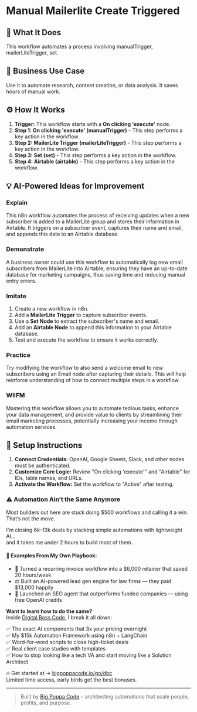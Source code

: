 # Manual Mailerlite Create Triggered

## 🚀 What It Does
This workflow automates a process involving manualTrigger, mailerLiteTrigger, set.

## 💼 Business Use Case
Use it to automate research, content creation, or data analysis. It saves hours of manual work.

## ⚙️ How It Works
1.  **Trigger:** This workflow starts with a **On clicking 'execute'** node.
2. **Step 1: On clicking 'execute' (manualTrigger)** - This step performs a key action in the workflow.
3. **Step 2: MailerLite Trigger (mailerLiteTrigger)** - This step performs a key action in the workflow.
4. **Step 3: Set (set)** - This step performs a key action in the workflow.
5. **Step 4: Airtable (airtable)** - This step performs a key action in the workflow.

## 💡 AI-Powered Ideas for Improvement
### Explain
This n8n workflow automates the process of receiving updates when a new subscriber is added to a MailerLite group and stores their information in Airtable. It triggers on a subscriber event, captures their name and email, and appends this data to an Airtable database.

### Demonstrate
A business owner could use this workflow to automatically log new email subscribers from MailerLite into Airtable, ensuring they have an up-to-date database for marketing campaigns, thus saving time and reducing manual entry errors.

### Imitate
1. Create a new workflow in n8n.
2. Add a **MailerLite Trigger** to capture subscriber events.
3. Use a **Set Node** to extract the subscriber's name and email.
4. Add an **Airtable Node** to append this information to your Airtable database.
5. Test and execute the workflow to ensure it works correctly.

### Practice
Try modifying the workflow to also send a welcome email to new subscribers using an Email node after capturing their details. This will help reinforce understanding of how to connect multiple steps in a workflow.

### WIIFM
Mastering this workflow allows you to automate tedious tasks, enhance your data management, and provide value to clients by streamlining their email marketing processes, potentially increasing your income through automation services.

## 🔧 Setup Instructions
1. **Connect Credentials:** OpenAI, Google Sheets, Slack, and other nodes must be authenticated.
2. **Customize Core Logic:** Review "On clicking 'execute'" and "Airtable" for IDs, table names, and URLs.
3. **Activate the Workflow:** Set the workflow to "Active" after testing.

### ⚠️ Automation Ain’t the Same Anymore

Most builders out here are stuck doing $500 workflows and calling it a win.  
That’s not the move.  

I'm closing $6k–$13k deals by stacking simple automations with lightweight AI...  
and it takes me under 2 hours to build most of them.

#### 🧠 Examples From My Own Playbook:
- 🔁 Turned a recurring invoice workflow into a $6,000 retainer that saved 20 hours/week  
- ⚖️ Built an AI-powered lead gen engine for law firms — they paid $13,000 happily  
- 🚀 Launched an SEO agent that outperforms funded companies — using free OpenAI credits  

**Want to learn how to do the same?**  
Inside [Digital Boss Code](https://bigpoppacode.io/go/dbc), I break it all down:

✅ The exact AI components that 3x your pricing overnight  
✅ My $15k Automation Framework using n8n + LangChain  
✅ Word-for-word scripts to close high-ticket deals  
✅ Real client case studies with templates  
✅ How to stop looking like a tech VA and start moving like a Solution Architect  

🔥 Get started at → [bigpoppacode.io/go/dbc](https://bigpoppacode.io/go/dbc)  
Limited time access, early birds get the best bonuses.

---
> Built by [Big Poppa Code](https://bigpoppacode.io) – architecting automations that scale people, profits, and purpose.
